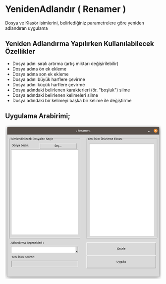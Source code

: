 # YenidenAdlandır  ( Renamer )
Dosya ve Klasör isimlerini, belirlediğiniz parametrelere göre yeniden adlandıran uygulama

## Yeniden Adlandırma Yapılırken Kullanılabilecek Özellikler
* Dosya adını sıralı artırma (artış miktarı değişirilebilir)
* Dosya adına ön ek ekleme
* Dosya adına son ek ekleme
* Dosya adını büyük harflere çevirme
* Dosya adını küçük harflere çevirme
* Dosya adındaki belirlenen karakterleri (ör. "boşluk") silme
* Dosya adındaki belirlenen kelimeleri silme
* Dosya adındaki bir kelimeyi başka bir kelime ile değiştirme

## Uygulama Arabirimi;
![Renamer](Renamer_Arabirim.png)